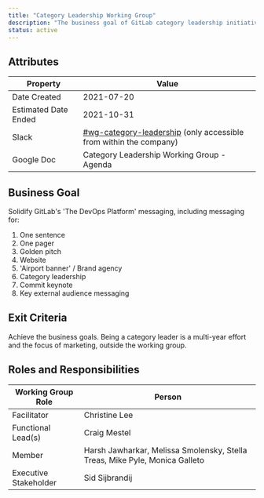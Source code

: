 ```yaml
---
title: "Category Leadership Working Group"
description: "The business goal of GitLab category leadership initiative is to solidify GitLab's 'The DevOps Platform' messaging"
status: active
---
```


## Attributes

| Property     | Value |
|--------------|-------|
| Date Created | 2021-07-20 |
| Estimated Date Ended   | 2021-10-31 |
| Slack        | [#wg-category-leadership](https://app.slack.com/client/T02592416/C028G84V26S/thread/D012QPR06GP-1615593523.027100) (only accessible from within the company) |
| Google Doc   | Category Leadership Working Group - Agenda |

## Business Goal

Solidify GitLab's 'The DevOps Platform' messaging, including messaging for:

1. One sentence
1. One pager
1. Golden pitch
1. Website
1. 'Airport banner' / Brand agency
1. Category leadership
1. Commit keynote
1. Key external audience messaging

## Exit Criteria

Achieve the business goals. Being a category leader is a multi-year effort and the focus of marketing, outside the working group.

## Roles and Responsibilities

| Working Group Role    | Person                |
|-----------------------|-----------------------|
| Facilitator           | Christine Lee         |
| Functional Lead(s)    | Craig Mestel |
| Member                | Harsh Jawharkar, Melissa Smolensky, Stella Treas, Mike Pyle, Monica Galleto |
| Executive Stakeholder | Sid Sijbrandij |
